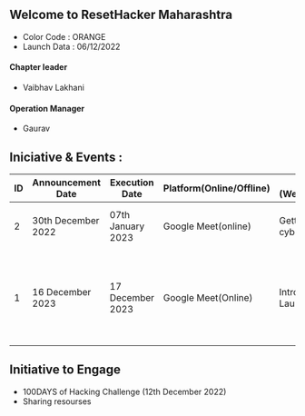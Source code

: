 ## Welcome to ResetHacker Maharashtra
- Color Code : ORANGE
- Launch Data : 06/12/2022

#### Chapter leader 
- Vaibhav Lakhani

#### Operation Manager
- Gaurav

## Iniciative & Events :
ID | Announcement Date | Execution Date | Platform(Online/Offline) | Agenda (Webinar/Discussion) | Host | Event Moderator | FeedBack |
|---|---|---|---|---| ---| ---| ---|
| 2 | 30th December 2022 | 07th January 2023 | Google Meet(online) | Getting into cybersecurity |  Vaibhav | Gaurav | Web Security, Car Hacking & Discussion | 
| 1 | 16 December 2023 | 17 December 2023 | Google Meet(Online) | Introduction and Launch |  Vaibhav | Gaurav | Introducing ResetHacker, Why we launched chapters, Vision, Get to know each other | 

## Initiative to Engage

- 100DAYS of Hacking Challenge (12th December 2022)
- Sharing resourses








